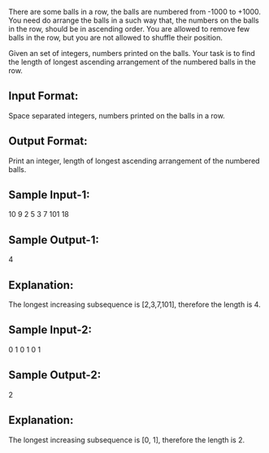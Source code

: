 There are some balls in a row, the balls are numbered from -1000 to +1000.
You need do arrange the balls in a such way that, 
the numbers on the balls in the row, should be in ascending order.
You are allowed to remove few balls in the row, 
but you are not allowed to shuffle their position.

Given an set of integers, numbers printed on the balls. 
Your task is to find the length of longest ascending arrangement of 
the numbered balls in the row.

Input Format:
-------------
Space separated integers, numbers printed on the balls in a row.

Output Format:
--------------
Print an integer, length of longest ascending arrangement of the numbered balls.

Sample Input-1: 
-------------
10 9 2 5 3 7 101 18

Sample Output-1: 
--------------
4 

Explanation: 
-------------
The longest increasing subsequence is [2,3,7,101], therefore the length is 4. 


Sample Input-2: 
-------------
0 1 0 1 0 1

Sample Output-2: 
--------------
2

Explanation: 
-------------
The longest increasing subsequence is [0, 1], therefore the length is 2. 
